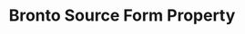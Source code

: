 ---
# -------------------------- #
#        CONTENT TYPE        #
# -------------------------- #

content-type: "api-form"
form-type: "source"
key: "source-form-properties-bronto-object"


# -------------------------- #
#        OBJECT INFO         #
# -------------------------- #

title: "Bronto Source Form Property"
api-type: "platform.bronto"
display-name: "Bronto"

source-type: "saas"
docs-name: "bronto"

description: ""


# -------------------------- #
#      OBJECT ATTRIBUTES     #
# -------------------------- #

uses-start-date: true

object-attributes:
  - name: "token"
    type: "string"
    required: true
    description: "The API token for the Bronto account Stitch should replicate data from."
    value: "<API_TOKEN>"
---